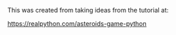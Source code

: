 This was created from taking ideas from the tutorial at:

https://realpython.com/asteroids-game-python
